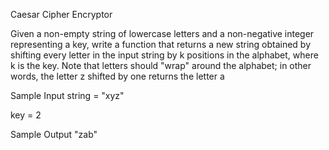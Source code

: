 Caesar Cipher Encryptor

Given a non-empty string of lowercase letters and a non-negative integer representing a key, 
write a function that returns a new string obtained by shifting every letter in the 
input string by k positions in the alphabet, where k is the key.
Note that letters should "wrap" around the alphabet; in other words, 
the letter z shifted by one returns the letter a

Sample Input
string = "xyz"

key = 2

Sample Output
"zab"
